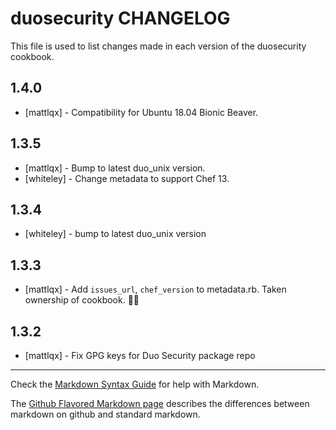 duosecurity CHANGELOG
=====================

This file is used to list changes made in each version of the duosecurity cookbook.

1.4.0
----
- [mattlqx] - Compatibility for Ubuntu 18.04 Bionic Beaver.

1.3.5
-----
- [mattlqx] - Bump to latest duo_unix version.
- [whiteley] - Change metadata to support Chef 13.

1.3.4
-----
- [whiteley] - bump to latest duo_unix version

1.3.3
-----
- [mattlqx] - Add `issues_url`, `chef_version` to metadata.rb. Taken ownership of cookbook. 🤹🏻

1.3.2
-----
- [mattlqx] - Fix GPG keys for Duo Security package repo

- - -
Check the [Markdown Syntax Guide](http://daringfireball.net/projects/markdown/syntax) for help with Markdown.

The [Github Flavored Markdown page](http://github.github.com/github-flavored-markdown/) describes the differences between markdown on github and standard markdown.
